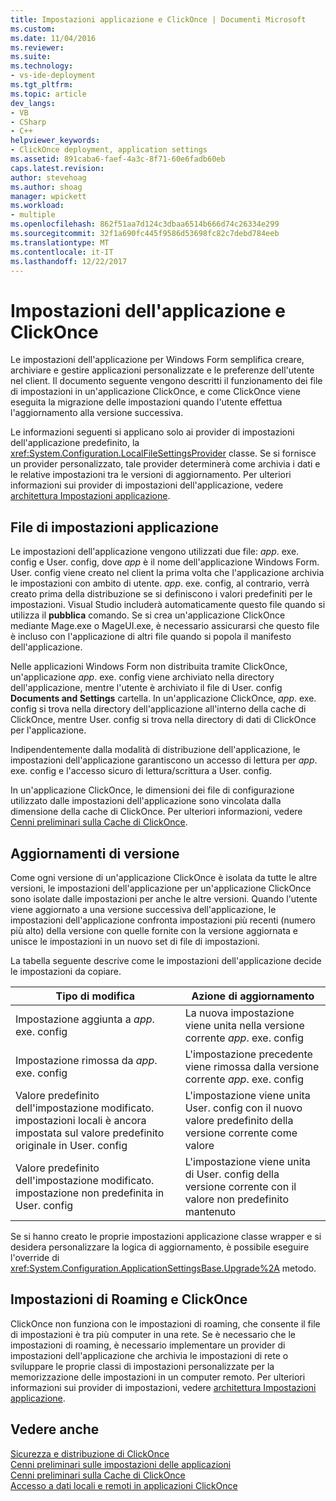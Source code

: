 ```yaml
---
title: Impostazioni applicazione e ClickOnce | Documenti Microsoft
ms.custom: 
ms.date: 11/04/2016
ms.reviewer: 
ms.suite: 
ms.technology:
- vs-ide-deployment
ms.tgt_pltfrm: 
ms.topic: article
dev_langs:
- VB
- CSharp
- C++
helpviewer_keywords:
- ClickOnce deployment, application settings
ms.assetid: 891caba6-faef-4a3c-8f71-60e6fadb60eb
caps.latest.revision: 
author: stevehoag
ms.author: shoag
manager: wpickett
ms.workload:
- multiple
ms.openlocfilehash: 862f51aa7d124c3dbaa6514b666d74c26334e299
ms.sourcegitcommit: 32f1a690fc445f9586d53698fc82c7debd784eeb
ms.translationtype: MT
ms.contentlocale: it-IT
ms.lasthandoff: 12/22/2017
---
```

# <a name="clickonce-and-application-settings"></a>Impostazioni dell'applicazione e ClickOnce
Le impostazioni dell'applicazione per Windows Form semplifica creare, archiviare e gestire applicazioni personalizzate e le preferenze dell'utente nel client. Il documento seguente vengono descritti il funzionamento dei file di impostazioni in un'applicazione ClickOnce, e come ClickOnce viene eseguita la migrazione delle impostazioni quando l'utente effettua l'aggiornamento alla versione successiva.  
  
 Le informazioni seguenti si applicano solo ai provider di impostazioni dell'applicazione predefinito, la <xref:System.Configuration.LocalFileSettingsProvider> classe. Se si fornisce un provider personalizzato, tale provider determinerà come archivia i dati e le relative impostazioni tra le versioni di aggiornamento. Per ulteriori informazioni sui provider di impostazioni dell'applicazione, vedere [architettura Impostazioni applicazione](/dotnet/framework/winforms/advanced/application-settings-architecture).  
  
## <a name="application-settings-files"></a>File di impostazioni applicazione  
 Le impostazioni dell'applicazione vengono utilizzati due file: *app*. exe. config e User. config, dove *app* è il nome dell'applicazione Windows Form. User. config viene creato nel client la prima volta che l'applicazione archivia le impostazioni con ambito di utente. *app*. exe. config, al contrario, verrà creato prima della distribuzione se si definiscono i valori predefiniti per le impostazioni. Visual Studio includerà automaticamente questo file quando si utilizza il **pubblica** comando. Se si crea un'applicazione ClickOnce mediante Mage.exe o MageUI.exe, è necessario assicurarsi che questo file è incluso con l'applicazione di altri file quando si popola il manifesto dell'applicazione.  
  
 Nelle applicazioni Windows Form non distribuita tramite ClickOnce, un'applicazione *app*. exe. config viene archiviato nella directory dell'applicazione, mentre l'utente è archiviato il file di User. config **Documents and Settings**  cartella. In un'applicazione ClickOnce, *app*. exe. config si trova nella directory dell'applicazione all'interno della cache di ClickOnce, mentre User. config si trova nella directory di dati di ClickOnce per l'applicazione.  
  
 Indipendentemente dalla modalità di distribuzione dell'applicazione, le impostazioni dell'applicazione garantiscono un accesso di lettura per *app*. exe. config e l'accesso sicuro di lettura/scrittura a User. config.  
  
 In un'applicazione ClickOnce, le dimensioni dei file di configurazione utilizzato dalle impostazioni dell'applicazione sono vincolata dalla dimensione della cache di ClickOnce. Per ulteriori informazioni, vedere [Cenni preliminari sulla Cache di ClickOnce](../deployment/clickonce-cache-overview.md).  
  
## <a name="version-upgrades"></a>Aggiornamenti di versione  
 Come ogni versione di un'applicazione ClickOnce è isolata da tutte le altre versioni, le impostazioni dell'applicazione per un'applicazione ClickOnce sono isolate dalle impostazioni per anche le altre versioni. Quando l'utente viene aggiornato a una versione successiva dell'applicazione, le impostazioni dell'applicazione confronta impostazioni più recenti (numero più alto) della versione con quelle fornite con la versione aggiornata e unisce le impostazioni in un nuovo set di file di impostazioni.  
  
 La tabella seguente descrive come le impostazioni dell'applicazione decide le impostazioni da copiare.  
  
|Tipo di modifica|Azione di aggiornamento|  
|--------------------|--------------------|  
|Impostazione aggiunta a *app*. exe. config|La nuova impostazione viene unita nella versione corrente *app*. exe. config|  
|Impostazione rimossa da *app*. exe. config|L'impostazione precedente viene rimossa dalla versione corrente *app*. exe. config|  
|Valore predefinito dell'impostazione modificato. impostazioni locali è ancora impostata sul valore predefinito originale in User. config|L'impostazione viene unita User. config con il nuovo valore predefinito della versione corrente come valore|  
|Valore predefinito dell'impostazione modificato. impostazione non predefinita in User. config|L'impostazione viene unita di User. config della versione corrente con il valore non predefinito mantenuto|  
  
 Se si hanno creato le proprie impostazioni applicazione classe wrapper e si desidera personalizzare la logica di aggiornamento, è possibile eseguire l'override di <xref:System.Configuration.ApplicationSettingsBase.Upgrade%2A> metodo.  
  
## <a name="clickonce-and-roaming-settings"></a>Impostazioni di Roaming e ClickOnce  
 ClickOnce non funziona con le impostazioni di roaming, che consente il file di impostazioni è tra più computer in una rete. Se è necessario che le impostazioni di roaming, è necessario implementare un provider di impostazioni dell'applicazione che archivia le impostazioni di rete o sviluppare le proprie classi di impostazioni personalizzate per la memorizzazione delle impostazioni in un computer remoto. Per ulteriori informazioni sui provider di impostazioni, vedere [architettura Impostazioni applicazione](/dotnet/framework/winforms/advanced/application-settings-architecture).  
  
## <a name="see-also"></a>Vedere anche  
 [Sicurezza e distribuzione di ClickOnce](../deployment/clickonce-security-and-deployment.md)   
 [Cenni preliminari sulle impostazioni delle applicazioni](/dotnet/framework/winforms/advanced/application-settings-overview)   
 [Cenni preliminari sulla Cache di ClickOnce](../deployment/clickonce-cache-overview.md)   
 [Accesso a dati locali e remoti in applicazioni ClickOnce](../deployment/accessing-local-and-remote-data-in-clickonce-applications.md)